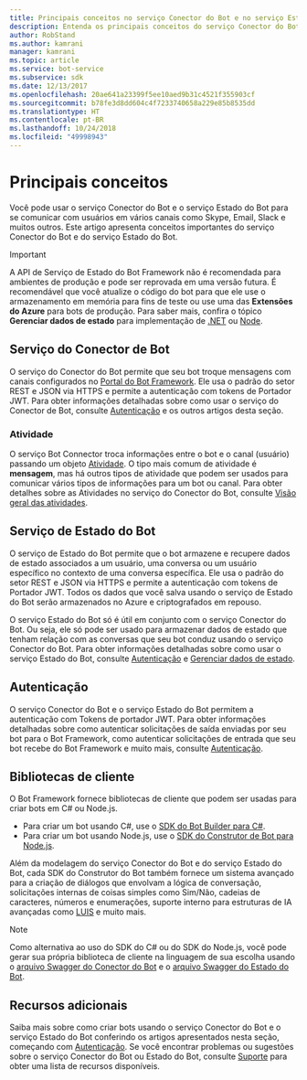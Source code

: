 ```yaml
---
title: Principais conceitos no serviço Conector do Bot e no serviço Estado do Bot | Microsoft Docs
description: Entenda os principais conceitos do serviço Conector do Bot e do serviço Estado do Bot do Bot Framework.
author: RobStand
ms.author: kamrani
manager: kamrani
ms.topic: article
ms.service: bot-service
ms.subservice: sdk
ms.date: 12/13/2017
ms.openlocfilehash: 20ae641a23399f5ee10aed9b31c4521f355903cf
ms.sourcegitcommit: b78fe3d8dd604c4f7233740658a229e85b8535dd
ms.translationtype: HT
ms.contentlocale: pt-BR
ms.lasthandoff: 10/24/2018
ms.locfileid: "49998943"
---
```

# <a name="key-concepts"></a>Principais conceitos

Você pode usar o serviço Conector do Bot e o serviço Estado do Bot para se comunicar com usuários em vários canais como Skype, Email, Slack e muitos outros. Este artigo apresenta conceitos importantes do serviço Conector do Bot e do serviço Estado do Bot.

> [!IMPORTANT]
> A API de Serviço de Estado do Bot Framework não é recomendada para ambientes de produção e pode ser reprovada em uma versão futura. É recomendável que você atualize o código do bot para que ele use o armazenamento em memória para fins de teste ou use uma das **Extensões do Azure** para bots de produção. Para saber mais, confira o tópico **Gerenciar dados de estado** para implementação de [.NET](~/dotnet/bot-builder-dotnet-state.md) ou [Node](~/nodejs/bot-builder-nodejs-state.md).

## <a name="bot-connector-service"></a>Serviço do Conector de Bot

O serviço do Conector do Bot permite que seu bot troque mensagens com canais configurados no <a href="https://dev.botframework.com/" target="_blank">Portal do Bot Framework</a>. Ele usa o padrão do setor REST e JSON via HTTPS e permite a autenticação com tokens de Portador JWT. Para obter informações detalhadas sobre como usar o serviço do Conector de Bot, consulte [Autenticação](bot-framework-rest-connector-authentication.md) e os outros artigos desta seção.

### <a name="activity"></a>Atividade

O serviço Bot Connector troca informações entre o bot e o canal (usuário) passando um objeto [Atividade][Activity]. O tipo mais comum de atividade é **mensagem**, mas há outros tipos de atividade que podem ser usados para comunicar vários tipos de informações para um bot ou canal. Para obter detalhes sobre as Atividades no serviço do Conector do Bot, consulte [Visão geral das atividades](bot-framework-rest-connector-activities.md).

## <a name="bot-state-service"></a>Serviço de Estado do Bot

O serviço de Estado do Bot permite que o bot armazene e recupere dados de estado associados a um usuário, uma conversa ou um usuário específico no contexto de uma conversa específica. Ele usa o padrão do setor REST e JSON via HTTPS e permite a autenticação com tokens de Portador JWT. Todos os dados que você salva usando o serviço de Estado do Bot serão armazenados no Azure e criptografados em repouso.

O serviço Estado do Bot só é útil em conjunto com o serviço Conector do Bot. Ou seja, ele só pode ser usado para armazenar dados de estado que tenham relação com as conversas que seu bot conduz usando o serviço Conector do Bot. Para obter informações detalhadas sobre como usar o serviço Estado do Bot, consulte [Autenticação](bot-framework-rest-connector-authentication.md) e [Gerenciar dados de estado](bot-framework-rest-state.md).

## <a name="authentication"></a>Autenticação

O serviço Conector do Bot e o serviço Estado do Bot permitem a autenticação com Tokens de portador JWT. Para obter informações detalhadas sobre como autenticar solicitações de saída enviadas por seu bot para o Bot Framework, como autenticar solicitações de entrada que seu bot recebe do Bot Framework e muito mais, consulte [Autenticação](bot-framework-rest-connector-authentication.md). 

## <a name="client-libraries"></a>Bibliotecas de cliente

O Bot Framework fornece bibliotecas de cliente que podem ser usadas para criar bots em C# ou Node.js. 

- Para criar um bot usando C#, use o [SDK do Bot Builder para C#](../dotnet/bot-builder-dotnet-overview.md). 
- Para criar um bot usando Node.js, use o [SDK do Construtor de Bot para Node.js](../nodejs/index.md). 

Além da modelagem do serviço Conector do Bot e do serviço Estado do Bot, cada SDK do Construtor do Bot também fornece um sistema avançado para a criação de diálogos que envolvam a lógica de conversação, solicitações internas de coisas simples como Sim/Não, cadeias de caracteres, números e enumerações, suporte interno para estruturas de IA avançadas como <a href="https://www.luis.ai/" target="_blank">LUIS</a> e muito mais. 

> [!NOTE]
> Como alternativa ao uso do SDK do C# ou do SDK do Node.js, você pode gerar sua própria biblioteca de cliente na linguagem de sua escolha usando o <a href="https://raw.githubusercontent.com/Microsoft/BotBuilder/master/CSharp/Library/Microsoft.Bot.Connector.Shared/Swagger/ConnectorAPI.json" target="_blank">arquivo Swagger do Conector do Bot</a> e o <a href="https://raw.githubusercontent.com/Microsoft/BotBuilder/master/CSharp/Library/Microsoft.Bot.Connector.Shared/Swagger/StateAPI.json" target="_blank">arquivo Swagger do Estado do Bot</a>.

## <a name="additional-resources"></a>Recursos adicionais

Saiba mais sobre como criar bots usando o serviço Conector do Bot e o serviço Estado do Bot conferindo os artigos apresentados nesta seção, começando com [Autenticação](bot-framework-rest-connector-authentication.md). Se você encontrar problemas ou sugestões sobre o serviço Conector do Bot ou Estado do Bot, consulte [Suporte](../bot-service-resources-links-help.md) para obter uma lista de recursos disponíveis. 

[Activity]: bot-framework-rest-connector-api-reference.md#activity-object